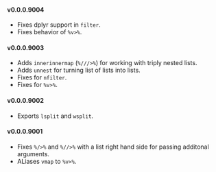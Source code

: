 #### v0.0.0.9004

* Fixes dplyr support in `filter`.
* Fixes behavior of `%v>%`.

#### v0.0.0.9003

* Adds `innerinnermap` (`%///>%`) for working with triply nested lists.
* Adds `unnest` for turning list of lists into lists.
* Fixes for `nfilter`.
* Fixes for `%v>%`.

#### v0.0.0.9002

* Exports `lsplit` and `wsplit`.

#### v0.0.0.9001

* Fixes `%/>%` and `%//>%` with a list right hand side for passing additonal arguments.
* ALiases `vmap` to `%v>%`.
